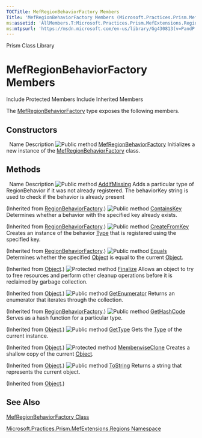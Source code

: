 ```yaml
---
TOCTitle: MefRegionBehaviorFactory Members
Title: 'MefRegionBehaviorFactory Members (Microsoft.Practices.Prism.MefExtensions.Regions)'
ms:assetid: 'AllMembers.T:Microsoft.Practices.Prism.MefExtensions.Regions.MefRegionBehaviorFactory'
ms:mtpsurl: 'https://msdn.microsoft.com/en-us/library/Gg430813(v=PandP.50)'
---
```


Prism Class Library

MefRegionBehaviorFactory Members
================================

Include Protected Members
Include Inherited Members

The [MefRegionBehaviorFactory](https://msdn.microsoft.com/t:microsoft.practices.prism.mefextensions.regions.mefregionbehaviorfactory) type exposes the following members.

Constructors
------------

<span id="constructorTableToggle"></span>
 
Name
Description
![](https://msdn.microsoft.com/en-us/Gg430813.pubmethod(en-us,PandP.50).gif "Public method")
[MefRegionBehaviorFactory](https://msdn.microsoft.com/m:microsoft.practices.prism.mefextensions.regions.mefregionbehaviorfactory.)
Initializes a new instance of the [MefRegionBehaviorFactory](https://msdn.microsoft.com/t:microsoft.practices.prism.mefextensions.regions.mefregionbehaviorfactory) class.

Methods
-------

<span id="methodTableToggle"></span>
 
Name
Description
![](https://msdn.microsoft.com/en-us/Gg430813.pubmethod(en-us,PandP.50).gif "Public method")
[AddIfMissing](https://msdn.microsoft.com/m:microsoft.practices.prism.regions.regionbehaviorfactory.addifmissing(system.string%2csystem.type))
Adds a particular type of RegionBehavior if it was not already registered. The behaviorKey string is used to check if the behavior is already present

(Inherited from [RegionBehaviorFactory](https://msdn.microsoft.com/t:microsoft.practices.prism.regions.regionbehaviorfactory).)
![](https://msdn.microsoft.com/en-us/Gg430813.pubmethod(en-us,PandP.50).gif "Public method")
[ContainsKey](https://msdn.microsoft.com/m:microsoft.practices.prism.regions.regionbehaviorfactory.containskey(system.string))
Determines whether a behavior with the specified key already exists.

(Inherited from [RegionBehaviorFactory](https://msdn.microsoft.com/t:microsoft.practices.prism.regions.regionbehaviorfactory).)
![](https://msdn.microsoft.com/en-us/Gg430813.pubmethod(en-us,PandP.50).gif "Public method")
[CreateFromKey](https://msdn.microsoft.com/m:microsoft.practices.prism.regions.regionbehaviorfactory.createfromkey(system.string))
Creates an instance of the behavior [Type](http://msdn2.microsoft.com/en-us/library/42892f65) that is registered using the specified key.

(Inherited from [RegionBehaviorFactory](https://msdn.microsoft.com/t:microsoft.practices.prism.regions.regionbehaviorfactory).)
![](https://msdn.microsoft.com/en-us/Gg430813.pubmethod(en-us,PandP.50).gif "Public method")
[Equals](http://msdn2.microsoft.com/en-us/library/bsc2ak47)
Determines whether the specified [Object](http://msdn2.microsoft.com/en-us/library/e5kfa45b) is equal to the current [Object](http://msdn2.microsoft.com/en-us/library/e5kfa45b).

(Inherited from [Object](http://msdn2.microsoft.com/en-us/library/e5kfa45b).)
![](https://msdn.microsoft.com/en-us/Gg430813.protmethod(en-us,PandP.50).gif "Protected method")
[Finalize](http://msdn2.microsoft.com/en-us/library/4k87zsw7)
Allows an object to try to free resources and perform other cleanup operations before it is reclaimed by garbage collection.

(Inherited from [Object](http://msdn2.microsoft.com/en-us/library/e5kfa45b).)
![](https://msdn.microsoft.com/en-us/Gg430813.pubmethod(en-us,PandP.50).gif "Public method")
[GetEnumerator](https://msdn.microsoft.com/m:microsoft.practices.prism.regions.regionbehaviorfactory.getenumerator)
Returns an enumerator that iterates through the collection.

(Inherited from [RegionBehaviorFactory](https://msdn.microsoft.com/t:microsoft.practices.prism.regions.regionbehaviorfactory).)
![](https://msdn.microsoft.com/en-us/Gg430813.pubmethod(en-us,PandP.50).gif "Public method")
[GetHashCode](http://msdn2.microsoft.com/en-us/library/zdee4b3y)
Serves as a hash function for a particular type.

(Inherited from [Object](http://msdn2.microsoft.com/en-us/library/e5kfa45b).)
![](https://msdn.microsoft.com/en-us/Gg430813.pubmethod(en-us,PandP.50).gif "Public method")
[GetType](http://msdn2.microsoft.com/en-us/library/dfwy45w9)
Gets the [Type](http://msdn2.microsoft.com/en-us/library/42892f65) of the current instance.

(Inherited from [Object](http://msdn2.microsoft.com/en-us/library/e5kfa45b).)
![](https://msdn.microsoft.com/en-us/Gg430813.protmethod(en-us,PandP.50).gif "Protected method")
[MemberwiseClone](http://msdn2.microsoft.com/en-us/library/57ctke0a)
Creates a shallow copy of the current [Object](http://msdn2.microsoft.com/en-us/library/e5kfa45b).

(Inherited from [Object](http://msdn2.microsoft.com/en-us/library/e5kfa45b).)
![](https://msdn.microsoft.com/en-us/Gg430813.pubmethod(en-us,PandP.50).gif "Public method")
[ToString](http://msdn2.microsoft.com/en-us/library/7bxwbwt2)
Returns a string that represents the current object.

(Inherited from [Object](http://msdn2.microsoft.com/en-us/library/e5kfa45b).)

See Also
--------

<span id="seeAlsoToggle"></span>
[MefRegionBehaviorFactory Class](https://msdn.microsoft.com/t:microsoft.practices.prism.mefextensions.regions.mefregionbehaviorfactory)

[Microsoft.Practices.Prism.MefExtensions.Regions Namespace](https://msdn.microsoft.com/n:microsoft.practices.prism.mefextensions.regions)
